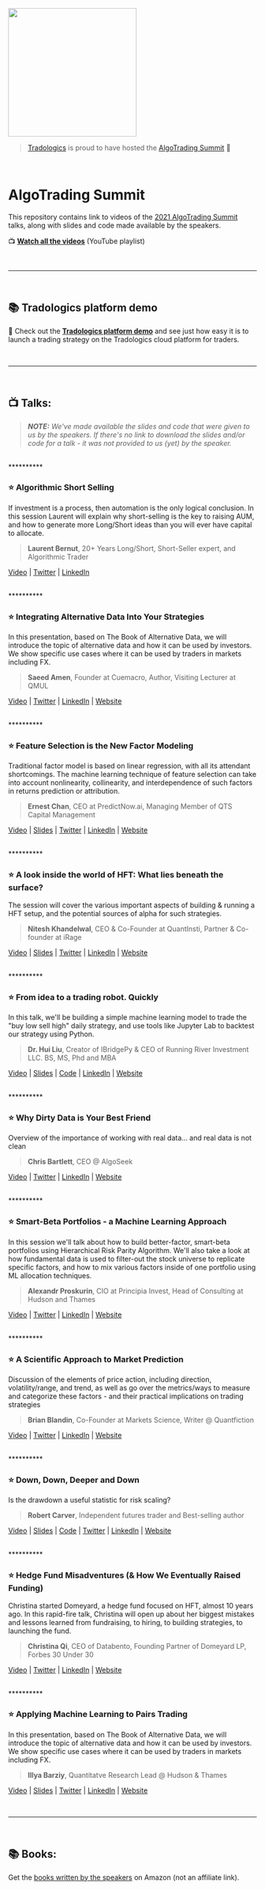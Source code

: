 <img src="https://user-images.githubusercontent.com/1185458/126810508-913dca95-fae6-4f7e-bdb3-e4820a5d4e20.png" width="260">

> [Tradologics](https://tradologics.com) is proud to have hosted the [AlgoTrading Summit](https://algotradingsummit.com/) 
💜
<br>

# AlgoTrading Summit

This repository contains link to videos of the [2021 AlgoTrading Summit](https://algotradingsummit.com/) talks, along with slides and code made available by the speakers.

📺 **[Watch all the videos](https://www.youtube.com/playlist?list=PLlmbulluktVRAg-h4vp-u4iEElCERgIAP)**  (YouTube playlist)

<br>

---

<br>

## 📚 Tradologics platform demo
🔗 Check out the **[Tradologics platform demo](https://tradologics.com/ats)** and see just how easy it is to launch a trading strategy on the Tradologics cloud platform for traders.


<br>

---

<br>

## 📺 Talks:

> _**NOTE:** We've made available the slides and code that were given to us by the speakers. If there's no link to download the slides and/or code for a talk - it was not provided to us (yet) by the speaker._

<br>\*\*\*\*\*\*\*\*\*\*

### ⭐️ Algorithmic Short Selling

If investment is a process, then automation is the only logical conclusion. In this session Laurent will explain why short-selling is the key to raising AUM, and how to generate more Long/Short ideas than you will ever have capital to allocate.

> **Laurent Bernut**, 20+ Years Long/Short, Short-Seller expert, and Algorithmic Trader

[Video](https://youtu.be/pTw_0YnvRdY) | 
[Twitter](https://twitter.com/lb_ASC) | 
[LinkedIn](https://www.linkedin.com/in/laurent-bernut-97056812/)


<br>\*\*\*\*\*\*\*\*\*\*


### ⭐️ Integrating Alternative Data Into Your Strategies

In this presentation, based on The Book of Alternative Data, we will introduce the topic of alternative data and how it can be used by investors. We show specific use cases where it can be used by traders in markets including FX.

> **Saeed Amen**, Founder at Cuemacro, Author, Visiting Lecturer at QMUL

[Video](https://youtu.be/XD7OfnUaTEs) | 
[Twitter](https://twitter.com/saeedamenfx) | 
[LinkedIn](https://www.linkedin.com/in/saeedamen/) | 
[Website](https://www.cuemacro.com/?ref=algotradingsummit)


<br>\*\*\*\*\*\*\*\*\*\*


### ⭐️ Feature Selection is the New Factor Modeling

Traditional factor model is based on linear regression, with all its attendant shortcomings. The machine learning technique of feature selection can take into account nonlinearity, collinearity, and interdependence of such factors in returns prediction or attribution.

> **Ernest Chan**, CEO at PredictNow.ai, Managing Member of QTS Capital Management

[Video](https://youtu.be/i2zNCyKbEkw) | 
[Slides](https://github.com/tradologics/AlgoTradingSummit/tree/master/slides) | 
[Twitter](https://twitter.com/chanep) | 
[LinkedIn](https://www.linkedin.com/in/epchan/) | 
[Website](https://www.predictnow.ai/?ref=algotradingsummit)


<br>\*\*\*\*\*\*\*\*\*\*


### ⭐️ A look inside the world of HFT: What lies beneath the surface?

The session will cover the various important aspects of building & running a HFT setup, and the potential sources of alpha for such strategies.

> **Nitesh Khandelwal**, CEO & Co-Founder at QuantInsti, Partner & Co-founder at iRage

[Video](https://youtu.be/HeLTQ912Apk) | 
[Slides](https://github.com/tradologics/AlgoTradingSummit/tree/master/slides) | 
[Twitter](https://twitter.com/niteshkh) | 
[LinkedIn](https://www.linkedin.com/in/niteshkh/) | 
[Website](https://www.quantinsti.com/?ref=algotradingsummit)


<br>\*\*\*\*\*\*\*\*\*\*


### ⭐️ From idea to a trading robot. Quickly

In this talk, we'll be building a simple machine learning model to trade the "buy low sell high" daily strategy, and use tools like Jupyter Lab to backtest our strategy using Python.

> **Dr. Hui Liu**, Creator of IBridgePy & CEO of Running River Investment LLC. BS, MS, Phd and MBA

[Video](https://youtu.be/HnQyvWXjBmo) | 
[Slides](https://github.com/tradologics/AlgoTradingSummit/tree/master/slides) | 
[Code](https://github.com/tradologics/AlgoTradingSummit/tree/master/code) | 
[LinkedIn](https://www.linkedin.com/in/hui-liu-18356a14/) | 
[Website](https://ibridgepy.com/)


<br>\*\*\*\*\*\*\*\*\*\*


### ⭐️ Why Dirty Data is Your Best Friend

Overview of the importance of working with real data... and real data is not clean

> **Chris Bartlett**, CEO @ AlgoSeek

[Video](https://youtu.be/LiNjD7i_z1g) | 
[Twitter](https://twitter.com/AlgoseekData) | 
[LinkedIn](https://www.linkedin.com/in/chrisnbartlett/) | 
[Website](https://www.algoseek.com/?ref=algotradingsummit)


<br>\*\*\*\*\*\*\*\*\*\*


### ⭐️ Smart-Beta Portfolios - a Machine Learning Approach

In this session we'll talk about how to build better-factor, smart-beta portfolios using Hierarchical Risk Parity Algorithm. We'll also take a look at how fundamental data is used to filter-out the stock universe to replicate specific factors, and how to mix various factors inside of one portfolio using ML allocation techniques.

> **Alexandr Proskurin**, CIO at Principia Invest, Head of Consulting at Hudson and Thames

[Video](https://youtu.be/TR4WtaOXOOo) | 
[Twitter](https://twitter.com/proskurinalex) | 
[LinkedIn](https://www.linkedin.com/in/proskurinolexandr/) | 
[Website](https://hudsonthames.org/)


<br>\*\*\*\*\*\*\*\*\*\*


### ⭐️ A Scientific Approach to Market Prediction

Discussion of the elements of price action, including direction, volatility/range, and trend, as well as go over the metrics/ways to measure and categorize these factors - and their practical implications on trading strategies

> **Brian Blandin**, Co-Founder at Markets Science, Writer @ Quantfiction

[Video](https://youtu.be/uttGcfgFSyA) | 
[Twitter](https://twitter.com/quantfiction) | 
[LinkedIn](https://www.linkedin.com/in/brian-blandin/) | 
[Website](https://quantfiction.com/?ref=algotradingsummit)


<br>\*\*\*\*\*\*\*\*\*\*


### ⭐️ Down, Down, Deeper and Down

Is the drawdown a useful statistic for risk scaling?

> **Robert Carver**, Independent futures trader and Best-selling author

[Video](https://youtu.be/XD7OfnUaTEs) | 
[Slides](https://github.com/tradologics/AlgoTradingSummit/tree/master/slides) | 
[Code](https://github.com/tradologics/AlgoTradingSummit/tree/master/code) | 
[Twitter](https://twitter.com/investingidiocy) | 
[LinkedIn](https://www.linkedin.com/in/robert-stuart-carver/) | 
[Website](https://www.systematicmoney.org/?ref=algotradingsummit)


<br>\*\*\*\*\*\*\*\*\*\*


### ⭐️ Hedge Fund Misadventures (& How We Eventually Raised Funding)

Christina started Domeyard, a hedge fund focused on HFT, almost 10 years ago. In this rapid-fire talk, Christina will open up about her biggest mistakes and lessons learned from fundraising, to hiring, to building strategies, to launching the fund.

> **Christina Qi**, CEO of Databento, Founding Partner of Domeyard LP, Forbes 30 Under 30

[Video](https://youtu.be/x_s1u3EoBsQ) | 
[Twitter](https://twitter.com/christinaqi) | 
[LinkedIn](https://www.linkedin.com/in/christinaqi/) | 
[Website](https://www.databento.com/)


<br>\*\*\*\*\*\*\*\*\*\*


### ⭐️ Applying Machine Learning to Pairs Trading

In this presentation, based on The Book of Alternative Data, we will introduce the topic of alternative data and how it can be used by investors. We show specific use cases where it can be used by traders in markets including FX.

> **Illya Barziy**, Quantitatve Research Lead @ Hudson & Thames

[Video](https://youtu.be/7RIs8MvZt8I) | 
[Slides](https://github.com/tradologics/AlgoTradingSummit/tree/master/slides) | 
[Twitter](https://twitter.com/IllyaBarziy) | 
[LinkedIn](https://www.linkedin.com/in/illyabarziy/) | 
[Website](https://hudsonthames.org/)


<br>

---

<br>

## 📚 Books:
Get the [books written by the speakers](https://www.amazon.com/hz/wishlist/ls/1IJ81BAGM9JUU) on Amazon (not an affiliate link).
